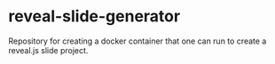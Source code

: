 # reveal-slide-generator
Repository for creating a docker container that one can run to create a reveal.js slide project. 

